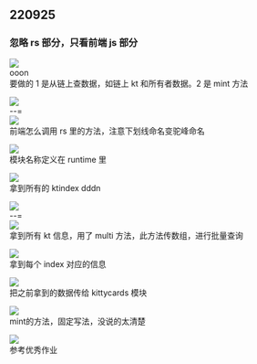 ## 220925  
  
### 忽略 rs 部分，只看前端 js 部分  
  
![](./img/2022-09-25-16-12-28.png)    
ooon    
要做的 1 是从链上查数据，如链上 kt 和所有者数据。2 是 mint 方法  
  
![](./img/2022-09-25-16-15-14.png)    
--=    
![](./img/2022-09-25-16-16-12.png)    
前端怎么调用 rs 里的方法，注意下划线命名变驼峰命名  
  
![](./img/2022-09-25-16-18-29.png)    
模块名称定义在 runtime 里  
  
![](./img/2022-09-25-16-42-51.png)    
拿到所有的 ktindex dddn  
  
![](./img/2022-09-25-16-44-10.png)    
--=    
![](./img/2022-09-25-16-45-05.png)  
拿到所有 kt 信息，用了 multi 方法，此方法传数组，进行批量查询  
  
![](./img/2022-09-25-16-46-19.png)    
拿到每个 index 对应的信息  
  
![](./img/2022-09-25-16-47-34.png)    
把之前拿到的数据传给 kittycards 模块          
  
![](./img/2022-09-25-16-48-49.png)        
mint的方法，固定写法，没说的太清楚        
  
![](./img/2022-09-25-16-51-25.png)        
参考优秀作业          
  
  
